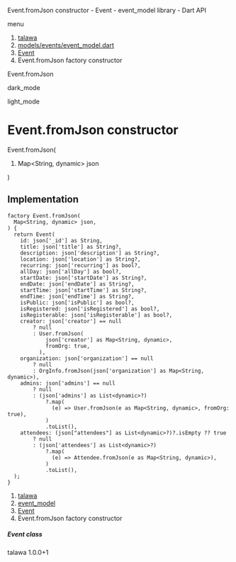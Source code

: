 




Event.fromJson constructor - Event - event\_model library - Dart API







menu

1. [talawa](../../index.html)
2. [models/events/event\_model.dart](../../models_events_event_model/models_events_event_model-library.html)
3. [Event](../../models_events_event_model/Event-class.html)
4. Event.fromJson factory constructor

Event.fromJson


dark\_mode

light\_mode




# Event.fromJson constructor


Event.fromJson(

1. Map<String, dynamic> json

)

## Implementation

```
factory Event.fromJson(
  Map<String, dynamic> json,
) {
  return Event(
    id: json['_id'] as String,
    title: json['title'] as String?,
    description: json['description'] as String?,
    location: json['location'] as String?,
    recurring: json['recurring'] as bool?,
    allDay: json['allDay'] as bool?,
    startDate: json['startDate'] as String?,
    endDate: json['endDate'] as String?,
    startTime: json['startTime'] as String?,
    endTime: json['endTime'] as String?,
    isPublic: json['isPublic'] as bool?,
    isRegistered: json['isRegistered'] as bool?,
    isRegisterable: json['isRegisterable'] as bool?,
    creator: json['creator'] == null
        ? null
        : User.fromJson(
            json['creator'] as Map<String, dynamic>,
            fromOrg: true,
          ),
    organization: json['organization'] == null
        ? null
        : OrgInfo.fromJson(json['organization'] as Map<String, dynamic>),
    admins: json['admins'] == null
        ? null
        : (json['admins'] as List<dynamic>?)
            ?.map(
              (e) => User.fromJson(e as Map<String, dynamic>, fromOrg: true),
            )
            .toList(),
    attendees: (json["attendees"] as List<dynamic>?)?.isEmpty ?? true
        ? null
        : (json['attendees'] as List<dynamic>?)
            ?.map(
              (e) => Attendee.fromJson(e as Map<String, dynamic>),
            )
            .toList(),
  );
}
```

 


1. [talawa](../../index.html)
2. [event\_model](../../models_events_event_model/models_events_event_model-library.html)
3. [Event](../../models_events_event_model/Event-class.html)
4. Event.fromJson factory constructor

##### Event class





talawa
1.0.0+1






